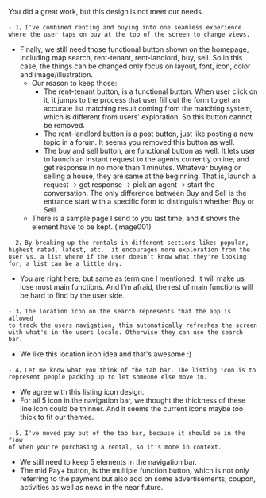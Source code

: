 You did a great work, but this design is not meet our needs.
```
- 1，I've combined renting and buying into one seamless experience 
where the user taps on buy at the top of the screen to change views.
```
- Finally, we still need those functional button shown on the homepage, including map search, rent-tenant, rent-landlord, buy, sell. So in this case, the things can be changed only focus on layout, font, icon, color and image/illustration.
  - Our reason to keep those:
    - The rent-tenant button, is a functional button. When user click on it, it jumps to the process that user fill out the form to get an accurate list matching result coming from the matching system, which is different from users' exploration. So this button cannot be removed.
    - The rent-landlord button is a post button, just like posting a new topic in a forum. It seems you removed this button as well.
    - The buy and sell button, are functional button as well. It lets user to launch an instant request to the agents currently online, and get response in no more than 1 minutes. Whatever buying or selling a house, they are same at the beginning. That is, launch a request -> get response -> pick an agent -> start the conversation. The only difference between Buy and Sell is the entrance start with a specific form to distinguish whether Buy or Sell.
  - There is a sample page I send to you last time, and it shows the element have to be kept. (image001)
```
- 2，By breaking up the rentals in different sections like: popular, 
highest rated, latest, etc.. it encourages more exploration from the 
user vs. a list where if the user doesn't know what they're looking 
for, a list can be a little dry.
```
  - You are right here, but same as term one I mentioned, it will make us lose most main functions. And I'm afraid, the rest of main functions will be hard to find by the user side.
```
- 3，The location icon on the search represents that the app is allowed 
to track the users navigation, this automatically refreshes the screen 
with what's in the users locale. Otherwise they can use the search bar.
```
  - We like this location icon idea and that's awesome :)
```
- 4，Let me know what you think of the tab bar. The listing icon is to 
represent people packing up to let someone else move in.
```
  - We agree with this listing icon design.
  - For all 5 icon in the navigation bar, we thought the thickness of these line icon could be thinner.  And it seems the current icons maybe too thick to fit our themes.
```
- 5，I've moved pay out of the tab bar, because it should be in the flow 
of when you're purchasing a rental, so it's more in context.
```
  - We still need to keep 5 elements in the navigation bar. 
  - The mid Pay+ button, is the multiple function button, which is not only referring to the payment but also add on some advertisements, coupon, activities as well as news in the near future. 
